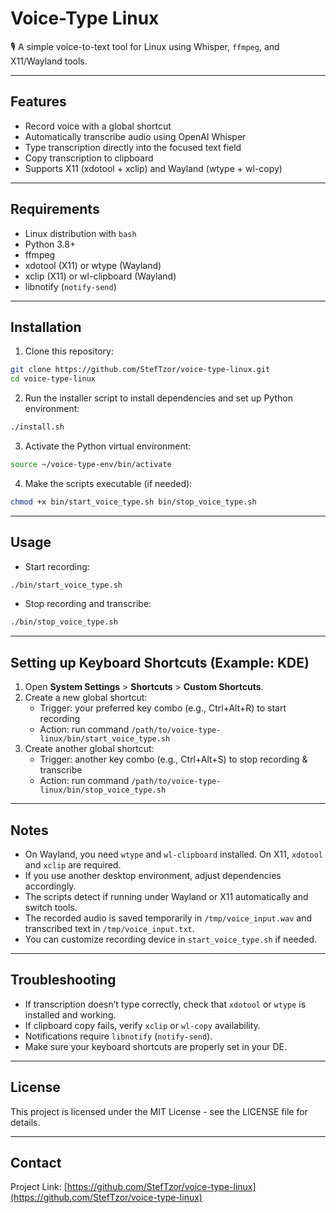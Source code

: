 # Voice-Type Linux

🎙️ A simple voice-to-text tool for Linux using Whisper, `ffmpeg`, and X11/Wayland tools.

---

## Features

- Record voice with a global shortcut
- Automatically transcribe audio using OpenAI Whisper
- Type transcription directly into the focused text field
- Copy transcription to clipboard
- Supports X11 (xdotool + xclip) and Wayland (wtype + wl-copy)

---

## Requirements

- Linux distribution with `bash`
- Python 3.8+
- ffmpeg
- xdotool (X11) or wtype (Wayland)
- xclip (X11) or wl-clipboard (Wayland)
- libnotify (`notify-send`)

---

## Installation

1. Clone this repository:

```bash
git clone https://github.com/StefTzor/voice-type-linux.git
cd voice-type-linux
```

2. Run the installer script to install dependencies and set up Python environment:

```bash
./install.sh
```

3. Activate the Python virtual environment:

```bash
source ~/voice-type-env/bin/activate
```

4. Make the scripts executable (if needed):

```bash
chmod +x bin/start_voice_type.sh bin/stop_voice_type.sh
```

---

## Usage

- Start recording:

```bash
./bin/start_voice_type.sh
```

- Stop recording and transcribe:

```bash
./bin/stop_voice_type.sh
```

---

## Setting up Keyboard Shortcuts (Example: KDE)

1. Open **System Settings** > **Shortcuts** > **Custom Shortcuts**.
2. Create a new global shortcut:
   - Trigger: your preferred key combo (e.g., Ctrl+Alt+R) to start recording
   - Action: run command `/path/to/voice-type-linux/bin/start_voice_type.sh`
3. Create another global shortcut:
   - Trigger: another key combo (e.g., Ctrl+Alt+S) to stop recording & transcribe
   - Action: run command `/path/to/voice-type-linux/bin/stop_voice_type.sh`

---

## Notes

- On Wayland, you need `wtype` and `wl-clipboard` installed. On X11, `xdotool` and `xclip` are required.
- If you use another desktop environment, adjust dependencies accordingly.
- The scripts detect if running under Wayland or X11 automatically and switch tools.
- The recorded audio is saved temporarily in `/tmp/voice_input.wav` and transcribed text in `/tmp/voice_input.txt`.
- You can customize recording device in `start_voice_type.sh` if needed.

---

## Troubleshooting

- If transcription doesn’t type correctly, check that `xdotool` or `wtype` is installed and working.
- If clipboard copy fails, verify `xclip` or `wl-copy` availability.
- Notifications require `libnotify` (`notify-send`).
- Make sure your keyboard shortcuts are properly set in your DE.

---

## License

This project is licensed under the MIT License - see the LICENSE file for details.

---

## Contact

Project Link: [https://github.com/StefTzor/voice-type-linux](https://github.com/StefTzor/voice-type-linux)


